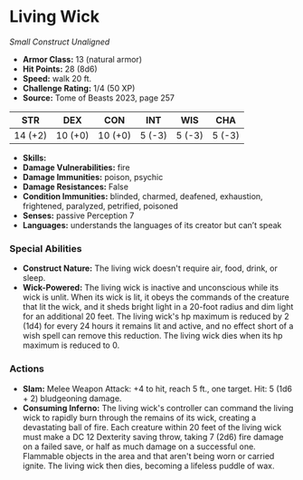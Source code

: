 # Living Wick

*Small* *Construct* *Unaligned*

- **Armor Class:** 13 (natural armor)
- **Hit Points:** 28 (8d6)
- **Speed:** walk 20 ft.
- **Challenge Rating:** 1/4 (50 XP)
- **Source:** Tome of Beasts 2023, page 257

| STR | DEX | CON | INT | WIS | CHA |
| --- | --- | --- | --- | --- | --- |
| 14 (+2) | 10 (+0) | 10 (+0) | 5 (-3) | 5 (-3) | 5 (-3) |

- **Skills:** 
- **Damage Vulnerabilities:** fire
- **Damage Immunities:** poison, psychic
- **Damage Resistances:** False
- **Condition Immunities:** blinded, charmed, deafened, exhaustion, frightened, paralyzed, petrified, poisoned
- **Senses:** passive Perception 7
- **Languages:** understands the languages of its creator but can’t speak

### Special Abilities

- **Construct Nature:** The living wick doesn't require air, food, drink, or sleep.
- **Wick-Powered:** The living wick is inactive and unconscious while its wick is unlit. When its wick is lit, it obeys the commands of the creature that lit the wick, and it sheds bright light in a 20-foot radius and dim light for an additional 20 feet. The living wick's hp maximum is reduced by 2 (1d4) for every 24 hours it remains lit and active, and no effect short of a wish spell can remove this reduction. The living wick dies when its hp maximum is reduced to 0.

### Actions

- **Slam:** Melee Weapon Attack: +4 to hit, reach 5 ft., one target. Hit: 5 (1d6 + 2) bludgeoning damage.
- **Consuming Inferno:** The living wick's controller can command the living wick to rapidly burn through the remains of its wick, creating a devastating ball of fire. Each creature within 20 feet of the living wick must make a DC 12 Dexterity saving throw, taking 7 (2d6) fire damage on a failed save, or half as much damage on a successful one. Flammable objects in the area and that aren't being worn or carried ignite. The living wick then dies, becoming a lifeless puddle of wax.

